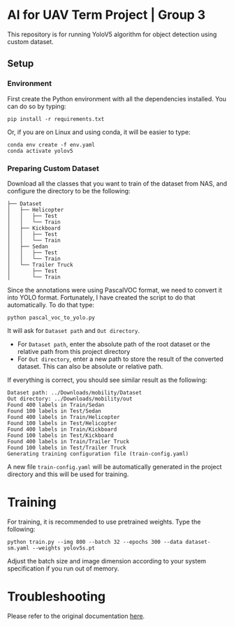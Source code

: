# AI for UAV Term Project | Group 3
This repository is for running YoloV5 algorithm for object detection using custom dataset.

## Setup

### Environment
First create the Python environment with all the dependencies installed. You can do so by typing:
```
pip install -r requirements.txt
```
Or, if you are on Linux and using conda, it will be easier to type:
```
conda env create -f env.yaml
conda activate yolov5
```

### Preparing Custom Dataset
Download all the classes that you want to train of the dataset from NAS, and configure the directory to be the following:
```
├── Dataset
│   ├── Helicopter
│   │   ├── Test
│   │   └── Train
│   ├── Kickboard
│   │   ├── Test
│   │   └── Train
│   ├── Sedan
│   │   ├── Test
│   │   └── Train
│   └── Trailer Truck
│       ├── Test
│       └── Train
```
Since the annotations were using PascalVOC format, we need to convert it into YOLO format. Fortunately, I have created the script to do that automatically. To do that type:
```
python pascal_voc_to_yolo.py
```
It will ask for `Dataset path` and `Out directory`.
- For `Dataset path`, enter the absolute path of the root dataset or the relative path from this project directory
- For `Out directory`, enter a new path to store the result of the converted dataset. This can also be absolute or relative path.

If everything is correct, you should see similar result as the following:
```
Dataset path: ../Downloads/mobility/Dataset
Out directory: ../Downloads/mobility/out
Found 400 labels in Train/Sedan
Found 100 labels in Test/Sedan
Found 400 labels in Train/Helicopter
Found 100 labels in Test/Helicopter
Found 400 labels in Train/Kickboard
Found 100 labels in Test/Kickboard
Found 400 labels in Train/Trailer Truck
Found 100 labels in Test/Trailer Truck
Generating training configuration file (train-config.yaml)
```
A new file `train-config.yaml` will be automatically generated in the project directory and this will be used for training.

# Training
For training, it is recommended to use pretrained weights. Type the following:
```
python train.py --img 800 --batch 32 --epochs 300 --data dataset-sm.yaml --weights yolov5s.pt
```
Adjust the batch size and image dimension according to your system specification if you run out of memory.

# Troubleshooting
Please refer to the original documentation <a href=https://github.com/ultralytics/yolov5/wiki>here</a>.